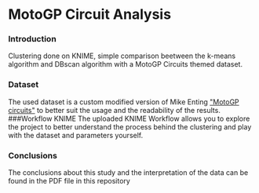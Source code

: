 # MotoGP Circuit Analysis
### Introduction
Clustering done on KNIME, simple comparison beetween the k-means algorithm and DBscan algorithm with a MotoGP Circuits themed dataset.
### Dataset
The used dataset is a custom modified version of Mike Enting 	["MotoGP circuits"](https://www.kaggle.com/datasets/mikeenting/motogp-circuits) to better 
suit the usage and the readability of the results.
###Workflow KNIME
The uploaded KNIME Workflow allows you to explore the project to better understand the process behind the clustering and 
play with the dataset and parameters yourself.

### Conclusions
The conclusions about this study and the interpretation of the data can be found in the PDF file in this repository
